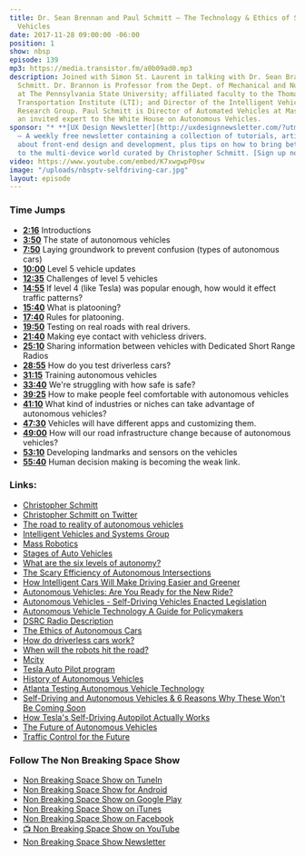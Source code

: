 ```yaml
---
title: Dr. Sean Brennan and Paul Schmitt — The Technology & Ethics of Self-Autonomous
  Vehicles
date: 2017-11-28 09:00:00 -06:00
position: 1
show: nbsp
episode: 139
mp3: https://media.transistor.fm/a0b09ad0.mp3
description: Joined with Simon St. Laurent in talking with Dr. Sean Brannon and Paul
  Schmitt. Dr. Brannon is Professor from the Dept. of Mechanical and Nuclear Engineering
  at The Pennsylvania State University; affiliated faculty to the Thomas D. Larson
  Transportation Institute (LTI); and Director of the Intelligent Vehicles and Systems
  Research Group. Paul Schmitt is Director of Automated Vehicles at MassRobotics and
  an invited expert to the White House on Autonomous Vehicles.
sponsor: "* **[UX Design Newsletter](http://uxdesignnewsletter.com/?utm_source=nbsptv139&utm_medium=podcast&utm_campaign=uxdesignnewsletter)**
  — A weekly free newsletter containing a collection of tutorials, articles, and videos
  about front-end design and development, plus tips on how to bring better engagement
  to the multi-device world curated by Christopher Schmitt. [Sign up now!](http://uxdesignnewsletter.com/?utm_source=nbsptv139&utm_medium=podcast&utm_campaign=uxdesignnewsletter)"
video: https://www.youtube.com/embed/K7xwgwpP0sw
image: "/uploads/nbsptv-selfdriving-car.jpg"
layout: episode
---
```


### Time Jumps

* **[2:16](https://goodstuff.fm/nbsp/139#t=2:16)** Introductions
* **[3:50](https://goodstuff.fm/nbsp/139#t=3:50)** The state of autonomous vehicles
* **[7:50](https://goodstuff.fm/nbsp/139#t=7:50)** Laying groundwork to prevent confusion (types of autonomous cars)
* **[10:00](https://goodstuff.fm/nbsp/139#t=10:00)** Level 5 vehicle updates
* **[12:35](https://goodstuff.fm/nbsp/139#t=12:35)** Challenges of level 5 vehicles
* **[14:55](https://goodstuff.fm/nbsp/139#t=14:55)** If level 4 (like Tesla) was popular enough, how would it effect traffic patterns?
* **[15:40](https://goodstuff.fm/nbsp/139#t=15:40)** What is platooning?
* **[17:40](https://goodstuff.fm/nbsp/139#t=17:40)** Rules for platooning.
* **[19:50](https://goodstuff.fm/nbsp/139#t=19:50)** Testing on real roads with real drivers.
* **[21:40](https://goodstuff.fm/nbsp/139#t=21:40)** Making eye contact with vehicless drivers.
* **[25:10](https://goodstuff.fm/nbsp/139#t=25:10)** Sharing information between vehicles with Dedicated Short Range Radios
* **[28:55](https://goodstuff.fm/nbsp/139#t=28:55)** How do you test driverless cars?
* **[31:15](https://goodstuff.fm/nbsp/139#t=31:15)** Training autonomous vehicles
* **[33:40](https://goodstuff.fm/nbsp/139#t=33:40)** We're struggling with how safe is safe?
* **[39:25](https://goodstuff.fm/nbsp/139#t=39:25)** How to make people feel comfortable with autonomous vehicles
* **[41:10](https://goodstuff.fm/nbsp/139#t=41:10)** What kind of industries or niches can take advantage of autonomous vehicles?
* **[47:30](https://goodstuff.fm/nbsp/139#t=47:30)** Vehicles will have different apps and customizing them.
* **[49:00](https://goodstuff.fm/nbsp/139#t=49:00)** How will our road infrastructure change because of autonomous vehicles?
* **[53:10](https://goodstuff.fm/nbsp/139#t=53:10)** Developing landmarks and sensors on the vehicles
* **[55:40](https://goodstuff.fm/nbsp/139#t=55:40)** Human decision making is becoming the weak link.

### Links:

* [Christopher Schmitt](http://Christopher.org)
* [Christopher Schmitt on Twitter](https://twitter.com/teleject)
* [The road to reality of autonomous vehicles](http://news.psu.edu/story/482497/2017/09/15/public-events/road-reality-autonomous-vehicles)
* [Intelligent Vehicles and Systems Group](http://mne.psu.edu/ToBoldlyGo/)
* [Mass Robotics](https://www.massrobotics.org)
* [Stages of Auto Vehicles](https://www.techrepublic.com/article/autonomous-driving-levels-0-to-5-understanding-the-differences/)
* [What are the six levels of autonomy?](https://newatlas.com/sae-autonomous-levels-definition-self-driving/49947/)
* [The Scary Efficiency of Autonomous Intersections](https://spectrum.ieee.org/cars-that-think/transportation/self-driving/the-scary-efficiency-of-autonomous-intersections)
* [How Intelligent Cars Will Make Driving Easier and Greener](https://www.popsci.com/cars/article/2011-07/smartening-car)
* [Autonomous Vehicles: Are You Ready for the New Ride?](https://www.technologyreview.com/s/609450/autonomous-vehicles-are-you-ready-for-the-new-ride/)
* [Autonomous Vehicles - Self-Driving Vehicles Enacted Legislation](http://www.ncsl.org/research/transportation/autonomous-vehicles-self-driving-vehicles-enacted-legislation.aspx)
* [Autonomous Vehicle Technology A Guide for Policymakers](https://www.rand.org/pubs/research_reports/RR443-2.html)
* [DSRC Radio Description](http://whatis.techtarget.com/definition/dedicated-short-range-communication-DSRC)
* [The Ethics of Autonomous Cars](https://www.theatlantic.com/technology/archive/2013/10/the-ethics-of-autonomous-cars/280360/)
* [How do driverless cars work?](http://www.telegraph.co.uk/cars/features/how-do-driverless-cars-work/)
* [When will the robots hit the road?](https://www.mckinsey.com/industries/automotive-and-assembly/our-insights/self-driving-car-technology-when-will-the-robots-hit-the-road)
* [Mcity](https://mcity.umich.edu/our-work/mcity-test-facility/)
* [Tesla Auto Pilot program](https://www.tesla.com/autopilot)
* [History of Autonomous Vehicles](https://www.wired.com/brandlab/2016/03/a-brief-history-of-autonomous-vehicle-technology/)
* [Atlanta Testing Autonomous Vehicle Technology](https://www.youtube.com/watch?v=6I8Ksxpcr4k&app=desktop)
* [Self-Driving and Autonomous Vehicles & 6 Reasons Why These Won't Be Coming Soon](https://www.youtube.com/watch?v=mr7ai_Cgg9U)
* [How Tesla's Self-Driving Autopilot Actually Works](https://www.youtube.com/watch?v=AiOxUcDgsa8)
* [The Future of Autonomous Vehicles](https://www.youtube.com/watch?v=DeUE4kHRpEk&app=desktop)
* [Traffic Control for the Future](https://www.youtube.com/watch?v=4pbAI40dK0A)


### Follow The Non Breaking Space Show

* [Non Breaking Space Show on TuneIn](http://tunein.com/radio/Non-Breaking-Space-Show-p885155/)
* [Non Breaking Space Show for Android](http://subscribeonandroid.com/feeds.goodstuff.fm/nbsp)
* [Non Breaking Space Show on Google Play](https://playmusic.app.goo.gl/?ibi=com.google.PlayMusic&isi=691797987&ius=googleplaymusic&link=https://play.google.com/music/m/Iw5ik6iwalo5vmda5rqyrotdney?t%3DNon_Breaking_Space_Show%26pcampaignid%3DMKT-na-all-co-pr-mu-pod-16)
* [Non Breaking Space Show on iTunes](https://itunes.apple.com/ca/podcast/non-breaking-space-show/id507162981?mt=2&ign-mpt=uo%3D4)
* [Non Breaking Space Show on Facebook](https://www.facebook.com/nbsptv)
* [📺 Non Breaking Space Show on YouTube](https://www.youtube.com/channel/UC--mqA75V3CM8hxId0l7e_g?sub_confirmation=1)
* [Non Breaking Space Show Newsletter](http://newsletter.nonbreakingspace.tv/)
